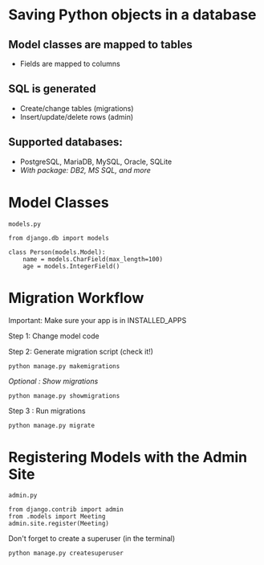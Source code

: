 # **Saving Python objects in a database**

## Model classes are mapped to tables
- Fields are mapped to columns

## SQL is generated
- Create/change tables (migrations)
- Insert/update/delete rows (admin)

## Supported databases: 
- PostgreSQL, MariaDB, MySQL, Oracle, SQLite
- *With package: DB2, MS SQL, and more*

# **Model Classes**

`models.py`

```
from django.db import models

class Person(models.Model):
    name = models.CharField(max_length=100)
    age = models.IntegerField()
```

# **Migration Workflow**

Important: Make sure your app is in INSTALLED_APPS

Step 1: Change model code

Step 2: Generate migration script (check it!)

```
python manage.py makemigrations
```

*Optional : Show migrations*

```
python manage.py showmigrations
```

Step 3 : Run migrations

```
python manage.py migrate
```

# Registering Models with the Admin Site

`admin.py`

```
from django.contrib import admin
from .models import Meeting
admin.site.register(Meeting)
```

Don't forget to create a superuser (in the terminal)

```
python manage.py createsuperuser
```